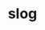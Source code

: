 ---
category: 4-letters
denotation: null
name: slog
reference_link: https://www.etymonline.com/word/slog
root_language: null
root_name: null
title: slog
type: free
word_sums:
- respelling: slog
  sum: 'Slog + '
---